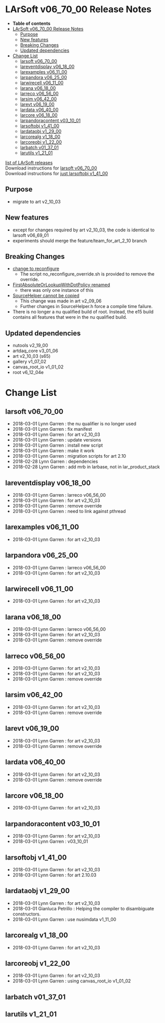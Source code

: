 LArSoft v06\_70\_00 Release Notes
======================================================================

-   **Table of contents**
-   [LArSoft v06\_70\_00 Release Notes](#LArSoft-v06_70_00-Release-Notes)
    -   [Purpose](#Purpose)
    -   [New features](#New-features)
    -   [Breaking Changes](#Breaking-Changes)
    -   [Updated dependencies](#Updated-dependencies)
-   [Change List](#Change-List)
    -   [larsoft v06\_70\_00](#larsoft-v06_70_00)
    -   [lareventdisplay v06\_18\_00](#lareventdisplay-v06_18_00)
    -   [larexamples v06\_11\_00](#larexamples-v06_11_00)
    -   [larpandora v06\_25\_00](#larpandora-v06_25_00)
    -   [larwirecell v06\_11\_00](#larwirecell-v06_11_00)
    -   [larana v06\_18\_00](#larana-v06_18_00)
    -   [larreco v06\_56\_00](#larreco-v06_56_00)
    -   [larsim v06\_42\_00](#larsim-v06_42_00)
    -   [larevt v06\_19\_00](#larevt-v06_19_00)
    -   [lardata v06\_40\_00](#lardata-v06_40_00)
    -   [larcore v06\_18\_00](#larcore-v06_18_00)
    -   [larpandoracontent v03\_10\_01](#larpandoracontent-v03_10_01)
    -   [larsoftobj v1\_41\_00](#larsoftobj-v1_41_00)
    -   [lardataobj v1\_29\_00](#lardataobj-v1_29_00)
    -   [larcorealg v1\_18\_00](#larcorealg-v1_18_00)
    -   [larcoreobj v1\_22\_00](#larcoreobj-v1_22_00)
    -   [larbatch v01\_37\_01](#larbatch-v01_37_01)
    -   [larutils v1\_21\_01](#larutils-v1_21_01)

[list of LArSoft releases](LArSoft_release_list)\
Download instructions for [larsoft v06\_70\_00](http://scisoft.fnal.gov/scisoft/bundles/larsoft/v06_70_00/larsoft-v06_70_00.html)\
Download instructions for [just larsoftobj v1\_41\_00](http://scisoft.fnal.gov/scisoft/bundles/larsoftobj/v1_41_00/larsoftobj-v1_41_00.html)

Purpose
--------------------

-   migrate to art v2\_10\_03

New features
------------------------------

-   except for changes required by art v2\_10\_03, the code is identical to larsoft v06\_69\_01
-   experiments should merge the feature/team\_for\_art\_2\_10 branch

Breaking Changes
--------------------------------------

-   [change to reconfigure](/redmine/projects/art/wiki/210_breaking_changes#Removal-of-modules-reconfigureParameterSet-const38-virtual-function)
    -   The script no\_reconfigure\_override.sh is provided to remove the override.
-   [FirstAbsoluteOrLookupWithDotPolicy renamed](/redmine/projects/art/wiki/210_breaking_changes#Relocationrenaming-of-artFirstAbsoluteOrLookupWithDotPolicy)
    -   there was only one instance of this
-   [SourceHelper cannot be copied](/redmine/projects/art/wiki/209_breaking_changes#SourceHelper-usage)
    -   This change was made in art v2\_09\_06
    -   Further changes in SourceHelper.h force a compile time failure.
-   There is no longer a nu qualified build of root. Instead, the e15 build contains all features that were in the nu qualified build.

Updated dependencies
----------------------------------------------

-   nutools v2\_19\_00
-   artdaq\_core v3\_01\_06
-   art v2\_10\_03 (s65)
-   gallery v1\_07\_02
-   canvas\_root\_io v1\_01\_02
-   root v6\_12\_04e

Change List
============================

larsoft v06\_70\_00
------------------------------------------

-   2018-03-01 Lynn Garren : the nu qualifier is no longer used
-   2018-03-01 Lynn Garren : fix manifest
-   2018-03-01 Lynn Garren : for art v2\_10\_03
-   2018-03-01 Lynn Garren : update versions
-   2018-03-01 Lynn Garren : install new script
-   2018-03-01 Lynn Garren : make it work
-   2018-03-01 Lynn Garren : migration scripts for art 2.10
-   2018-02-28 Lynn Garren : dependencies
-   2018-02-28 Lynn Garren : add mrb in larbase, not in lar\_product\_stack

lareventdisplay v06\_18\_00
----------------------------------------------------------

-   2018-03-01 Lynn Garren : larreco v06\_56\_00
-   2018-03-01 Lynn Garren : for art v2\_10\_03
-   2018-03-01 Lynn Garren : remove override
-   2018-03-01 Lynn Garren : need to link against pthread

larexamples v06\_11\_00
--------------------------------------------------

-   2018-03-01 Lynn Garren : for art v2\_10\_03

larpandora v06\_25\_00
------------------------------------------------

-   2018-03-01 Lynn Garren : larreco v06\_56\_00
-   2018-03-01 Lynn Garren : for art v2\_10\_03

larwirecell v06\_11\_00
--------------------------------------------------

-   2018-03-01 Lynn Garren : for art v2\_10\_03

larana v06\_18\_00
----------------------------------------

-   2018-03-01 Lynn Garren : larreco v06\_56\_00
-   2018-03-01 Lynn Garren : for art v2\_10\_03
-   2018-03-01 Lynn Garren : remove override

larreco v06\_56\_00
------------------------------------------

-   2018-03-01 Lynn Garren : for art v2\_10\_03
-   2018-03-01 Lynn Garren : for art v2\_10\_03
-   2018-03-01 Lynn Garren : remove override

larsim v06\_42\_00
----------------------------------------

-   2018-03-01 Lynn Garren : for art v2\_10\_03
-   2018-03-01 Lynn Garren : remove override

larevt v06\_19\_00
----------------------------------------

-   2018-03-01 Lynn Garren : for art v2\_10\_03
-   2018-03-01 Lynn Garren : remove override

lardata v06\_40\_00
------------------------------------------

-   2018-03-01 Lynn Garren : for art v2\_10\_03
-   2018-03-01 Lynn Garren : remove override

larcore v06\_18\_00
------------------------------------------

-   2018-03-01 Lynn Garren : for art v2\_10\_03

larpandoracontent v03\_10\_01
--------------------------------------------------------------

-   2018-03-01 Lynn Garren : for art v2\_10\_03
-   2018-03-01 Lynn Garren : v03\_10\_01

larsoftobj v1\_41\_00
----------------------------------------------

-   2018-03-01 Lynn Garren : for art v2\_10\_03
-   2018-03-01 Lynn Garren : for art 2.10.03

lardataobj v1\_29\_00
----------------------------------------------

-   2018-03-01 Lynn Garren : for art v2\_10\_03
-   2018-03-01 Gianluca Petrillo : Helping the compiler to disambiguate constructors.
-   2018-03-01 Lynn Garren : use nusimdata v1\_11\_00

larcorealg v1\_18\_00
----------------------------------------------

-   2018-03-01 Lynn Garren : for art v2\_10\_03

larcoreobj v1\_22\_00
----------------------------------------------

-   2018-03-01 Lynn Garren : for art v2\_10\_03
-   2018-03-01 Lynn Garren : using canvas\_root\_io v1\_01\_02

larbatch v01\_37\_01
--------------------------------------------

larutils v1\_21\_01
------------------------------------------
